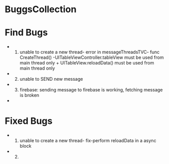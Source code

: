 #  BuggsCollection

# Find Bugs
- 1. unable to create a new thread- error in messageThreadsTVC- func CreateThread() -UITableViewController.tableView must be used from main thread only + UITableView.reloadData() must be used from main thread only 
- 2. unable to SEND new message 
 - 3. firebase: sending message to firebase is working, fetching message is broken
-




# Fixed Bugs
- 1. unable to create a new thread- fix-perform reloadData in a async block
- 2. 

